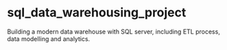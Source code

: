 # sql_data_warehousing_project
Building a modern data warehouse with SQL server, including ETL process, data modelling and analytics.
